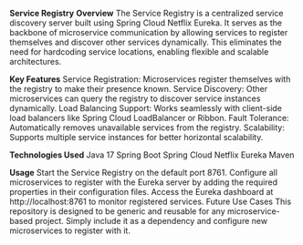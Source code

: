 **Service Registry**
**Overview**
The Service Registry is a centralized service discovery server built using Spring Cloud Netflix Eureka. It serves as the backbone of microservice communication by allowing services to register themselves and discover other services dynamically. This eliminates the need for hardcoding service locations, enabling flexible and scalable architectures.

**Key Features**
Service Registration: Microservices register themselves with the registry to make their presence known.
Service Discovery: Other microservices can query the registry to discover service instances dynamically.
Load Balancing Support: Works seamlessly with client-side load balancers like Spring Cloud LoadBalancer or Ribbon.
Fault Tolerance: Automatically removes unavailable services from the registry.
Scalability: Supports multiple service instances for better horizontal scalability.

**Technologies Used**
Java 17
Spring Boot
Spring Cloud Netflix Eureka
Maven

**Usage**
Start the Service Registry on the default port 8761.
Configure all microservices to register with the Eureka server by adding the required properties in their configuration files.
Access the Eureka dashboard at http://localhost:8761 to monitor registered services.
Future Use Cases
This repository is designed to be generic and reusable for any microservice-based project. Simply include it as a dependency and configure new microservices to register with it.

